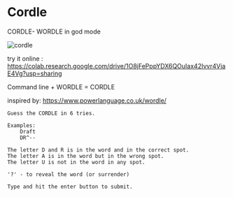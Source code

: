 # Cordle

CORDLE- WORDLE in god mode

![cordle](https://user-images.githubusercontent.com/68326674/153160440-b5190c52-8560-4ecb-b3df-88c81f866575.png)

try it online : https://colab.research.google.com/drive/1O8jFePppYDX6QOuIax42Ivvr4VjaE4Vg?usp=sharing

Command line + WORDLE = CORDLE

inspired by:
https://www.powerlanguage.co.uk/wordle/


    Guess the CORDLE in 6 tries.
    
    Examples:
        Draft
        DR^--

    The letter D and R is in the word and in the correct spot.
    The letter A is in the word but in the wrong spot.
    The letter U is not in the word in any spot.

    '?' - to reveal the word (or surrender)

    Type and hit the enter button to submit.
